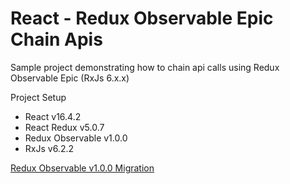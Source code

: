 # React - Redux Observable Epic Chain Apis
Sample project demonstrating how to chain api calls using Redux Observable Epic (RxJs 6.x.x)

Project Setup
* React v16.4.2
* React Redux v5.0.7
* Redux Observable v1.0.0
* RxJs v6.2.2

[Redux Observable v1.0.0 Migration](https://github.com/redux-observable/redux-observable/blob/master/MIGRATION.md)